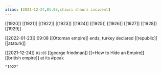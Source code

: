 ```yaml
---
alias: [2021-12-24,01:05,chauri chaura incident]
---
```

[[1920]] [[1921]] [[1922]] [[1923]] [[1924]] [[1925]] [[1926]] [[1927]] [[1928]] [[1929]]

[[2022-01-23]] 09:08
[[Ottoman empire]] ends, turkey declared [[republic]] [[ataturk]]

[[2021-12-24]] `01:05` [[george friedman]] [[=How to Hide an Empire]]
[[british empire]] at its #peak 
```query
"1922"
```
